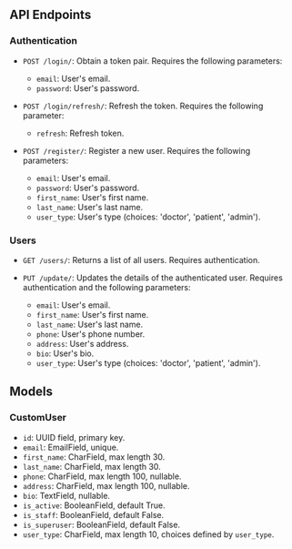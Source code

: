 ## API Endpoints

### Authentication

- `POST /login/`: Obtain a token pair. Requires the following parameters:
  - `email`: User's email.
  - `password`: User's password.

- `POST /login/refresh/`: Refresh the token. Requires the following parameter:
  - `refresh`: Refresh token.

- `POST /register/`: Register a new user. Requires the following parameters:
  - `email`: User's email.
  - `password`: User's password.
  - `first_name`: User's first name.
  - `last_name`: User's last name.
  - `user_type`: User's type (choices: 'doctor', 'patient', 'admin').

### Users

- `GET /users/`: Returns a list of all users. Requires authentication.

- `PUT /update/`: Updates the details of the authenticated user. Requires authentication and the following parameters:
  - `email`: User's email.
  - `first_name`: User's first name.
  - `last_name`: User's last name.
  - `phone`: User's phone number.
  - `address`: User's address.
  - `bio`: User's bio.
  - `user_type`: User's type (choices: 'doctor', 'patient', 'admin').

## Models

### CustomUser

- `id`: UUID field, primary key.
- `email`: EmailField, unique.
- `first_name`: CharField, max length 30.
- `last_name`: CharField, max length 30.
- `phone`: CharField, max length 100, nullable.
- `address`: CharField, max length 100, nullable.
- `bio`: TextField, nullable.
- `is_active`: BooleanField, default True.
- `is_staff`: BooleanField, default False.
- `is_superuser`: BooleanField, default False.
- `user_type`: CharField, max length 10, choices defined by `user_type`.
